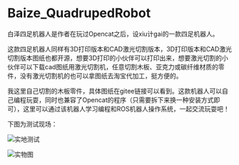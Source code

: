 # Baize_QuadrupedRobot

白泽四足机器人是作者在玩过Opencat之后，设xiu计gai的一款四足机器人。

这款四足机器人同样有3D打印版本和CAD激光切割版本，3D打印版本和CAD激光切割版本图纸也都开源，想要3D打印的小伙伴可以打印出来，想要激光切割的小伙伴可以下载cad图纸用激光切割机，任意切割木板、亚克力或碳纤维材质的零件，没有激光切割机的也可以拿图纸去淘宝代加工，挺方便的。

我这里自己切割的木板零件，具体图纸在gitee链接可以看到。这款机器人可以自己编程玩耍，同时也兼容了Opencat的程序（只需要拆下来换一种安装方式即可），这里可以通过该机器人学习编程和ROS机器人操作系统，一起交流玩耍吧！

下图为测试现场：

![实地测试](https://github.com/Allen953/Baize_QuadrupedRobot/blob/main/7.Photos%20%26%20Videos/Baize_QuadrupedRobot_Arduino.gif)

![实物图](https://github.com/Allen953/Baize_QuadrupedRobot/blob/main/7.Photos%20%26%20Videos/IMG_20210719_104603.jpg)



